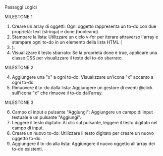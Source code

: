 Passaggi Logici

MILESTONE 1
>
1. Creare un array di oggetti: Ogni oggetto rappresenta un to-do con due proprietà: text (stringa) e done (booleano).
2. Stampare la lista: Utilizzare un ciclo v-for per iterare attraverso l'array e stampare ogni to-do in un elemento della lista HTML (<li>).
3. Visualizzare il testo sbarrato: Se la proprietà done è true, applicare una classe CSS per visualizzare il testo del to-do sbarrato.

MILESTONE 2
>
4. Aggiungere una "x" a ogni to-do: Visualizzare un'icona "x" accanto a ogni to-do.
5. Rimuovere il to-do dalla lista: Aggiungere un gestore di eventi @click sull'icona "x" che rimuove il to-do dall'array.

MILESTONE 3
>
6. Campo di input e pulsante "Aggiungi": Aggiungere un campo di input testuale e un pulsante "Aggiungi".
7. Leggere il testo digitato: Al clic sul pulsante, leggere il testo digitato nel campo di input.
8. Creare un nuovo to-do: Utilizzare il testo digitato per creare un nuovo oggetto to-do.
9. Aggiungere il to-do alla lista: Aggiungere il nuovo oggetto all'array dei to-do esistenti.